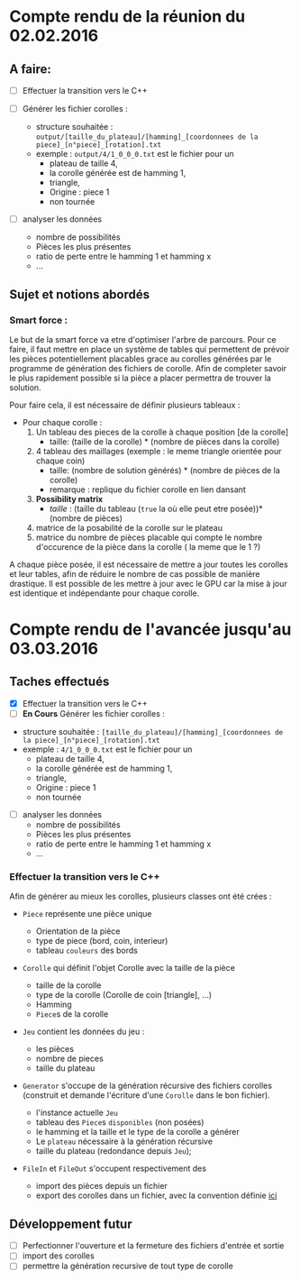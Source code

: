 # Compte rendu de la réunion du 02.02.2016

## A faire:

- [ ] Effectuer la transition vers le C++
- [ ] Générer les fichier corolles : 
    - structure souhaitée : `output/[taille_du_plateau]/[hamming]_[coordonnees de la piece]_[n°piece]_[rotation].txt` <a name="convention"></a>
    - exemple : `output/4/1_0_0_0.txt` est le fichier pour un 
        - plateau de taille 4, 
        - la corolle générée est de hamming 1, 
        - triangle, 
        - Origine : piece 1
        - non tournée

- [ ] analyser les données 
    - nombre de possibilités
    - Pièces les plus présentes
    - ratio de perte entre le hamming 1 et hamming x
    - ...

## Sujet et notions abordés 

### Smart force : 

Le but de la smart force va etre d'optimiser l'arbre de parcours. Pour ce faire, il faut mettre en place un système de tables qui permettent de prévoir les pièces potentiellement placables grace au corolles générées par le programme de génération des fichiers de corolle. Afin de completer savoir le plus rapidement possible si la pièce a placer permettra de trouver la solution.

Pour faire cela, il est nécessaire de définir plusieurs tableaux :

- Pour chaque corolle :
    1. Un tableau des pieces de la corolle à chaque position [de la corolle]
        - taille: (taille de la corolle) * (nombre de pièces dans la corolle)
    1. 4 tableau des maillages (exemple : le meme triangle orientée pour chaque coin)
        - taille: (nombre de solution générés) * (nombre de pièces de la corolle)
        - remarque : replique du fichier corolle en lien dansant
    1. **Possibility matrix**
        - *taille* : (taille du tableau (`true` la où elle peut etre posée))*(nombre de pièces)
    1. matrice de la posabilité de la corolle sur le plateau
    1. matrice du nombre de pièces placable qui compte le nombre d'occurence de la pièce dans la corolle ( la meme que le 1 ?)

A chaque pièce posée, il est nécessaire de mettre a jour toutes les corolles et leur tables, afin de réduire le nombre de cas possible de manière drastique. Il est possible de les mettre à jour avec le GPU car la mise à jour est identique et indépendante pour chaque corolle.


# Compte rendu de l'avancée jusqu'au 03.03.2016

## Taches effectués

- [x] Effectuer la transition vers le C++
- [ ] **En Cours** Générer les fichier corolles : 
 
- structure souhaitée : `[taille_du_plateau]/[hamming]_[coordonnees de la piece]_[n°piece]_[rotation].txt`
- exemple : `4/1_0_0_0.txt` est le fichier pour un 
    - plateau de taille 4, 
    - la corolle générée est de hamming 1, 
    - triangle, 
    - Origine : piece 1
    - non tournée

- [ ] analyser les données 
    - nombre de possibilités
    - Pièces les plus présentes
    - ratio de perte entre le hamming 1 et hamming x
    - ...

### Effectuer la transition vers le C++

Afin de générer au mieux les corolles, plusieurs classes ont été crées :

- `Piece` représente une pièce unique
    - Orientation de la pièce
    - type de piece (bord, coin, interieur)
    - tableau `couleurs` des bords
- `Corolle` qui définit l'objet Corolle avec la taille de la pièce
    - taille de la corolle
    - type de la corolle (Corolle de coin [triangle], ...)
    - Hamming
    - `Piece`s de la corolle 
- `Jeu` contient les données du jeu :
    - les pièces
    - nombre de pieces
    - taille du plateau
- `Generator` s'occupe de la génération récursive des fichiers corolles (construit et demande l'écriture d'une `Corolle` dans le bon fichier).
    - l'instance actuelle `Jeu`
    - tableau des `Piece`s `disponibles` (non posées)
    - le hamming et la taille et le type de la corolle a générer
    - Le `plateau` nécessaire à la génération récursive
    - taille du plateau (redondance depuis `Jeu`);

- `FileIn` et `FileOut` s'occupent respectivement des 
    - import des pièces depuis un fichier
    - export des corolles dans un fichier, avec la convention définie [ici](#convention) 

## Développement futur
 
- [ ] Perfectionner l'ouverture et la fermeture des fichiers d'entrée et sortie
- [ ] import des corolles
- [ ] permettre la génération recursive de tout type de corolle
